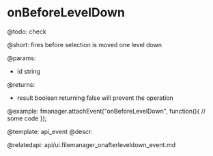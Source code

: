 onBeforeLevelDown
=============

@todo:
	check 

@short:
	fires before selection is moved one level down

@params:

- id		string

@returns:

- result		boolean			returning false will prevent the operation


@example:
fmanager.attachEvent("onBeforeLevelDown", function(){
	// some code
});

@template:	api_event
@descr:

@relatedapi:
api/ui.filemanager_onafterleveldown_event.md